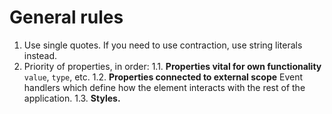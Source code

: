<!-- @format -->

# General rules

1. Use single quotes. If you need to use contraction, use string literals instead.
2. Priority of properties, in order:
   1.1. **Properties vital for own functionality**
   `value`, `type`, etc.
   1.2. **Properties connected to external scope**
   Event handlers which define how the element interacts with the rest of the application.
   1.3. **Styles.**
